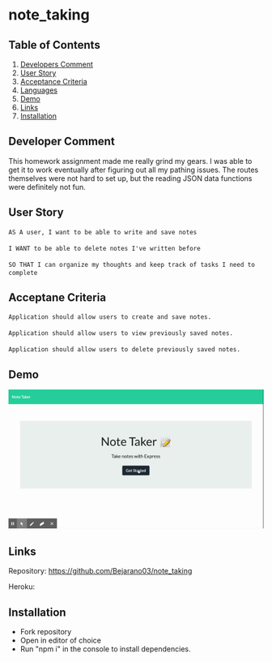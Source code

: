 # note_taking

## Table of Contents

1. [Developers Comment](#Developer-Comment)
1. [User Story](#User-Story)
1. [Acceptance Criteria](#Acceptance-Criteria)
1. [Languages](#Languages)
1. [Demo](#Demo)
1. [Links](#Links)
1. [Installation](#Installation)

## Developer Comment

This homework assignment made me really grind my gears. I was able to get it to work eventually after figuring out all my pathing issues. The routes themselves were not hard to set up, but the reading JSON data functions were definitely not fun. 

## User Story

```
AS A user, I want to be able to write and save notes

I WANT to be able to delete notes I've written before

SO THAT I can organize my thoughts and keep track of tasks I need to complete
```

## Acceptane Criteria

```
Application should allow users to create and save notes.

Application should allow users to view previously saved notes.

Application should allow users to delete previously saved notes.
```

## Demo

![Demo](image/notedemo.gif)

## Links

Repository: https://github.com/Bejarano03/note_taking

Heroku: 

## Installation

- Fork repository
- Open in editor of choice
- Run "npm i" in the console to install dependencies. 
